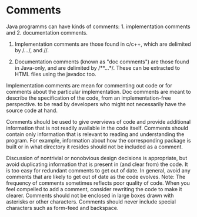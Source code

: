 # Comments
Java programms can have kinds of comments: 1. implementation comments and 2. documentation comments. 

1. Implementation comments are those found in c/c++, which are delimited by /*...*/, and //.

2. Documentation comments (known as "doc comments") are those found in Java-only, and are delimited by /**...*/. These can be extracted to HTML files using the javadoc too. 

Implementation comments are mean for commenting out code or for comments about the
particular implementation. Doc comments are meant to describe the specification of the code,
from an implementation-free perspective. to be read by developers who might not necessarily
have the source code at hand.

Comments should be used to give overviews of code and provide additional information that is
not readily available in the code itself. Comments should contain only information that is
relevant to reading and understanding the program. For example, information about how the
corresponding package is built or in what directory it resides should not be included as a
comment.

Discussion of nontrivial or nonobvious design decisions is appropriate, but avoid duplicating
information that is present in (and clear from) the code. It is too easy for redundant comments
to get out of date. In general, avoid any comments that are likely to get out of date as the code
evolves.
Note: The frequency of comments sometimes reflects poor quality of code. When you feel
compelled to add a comment, consider rewriting the code to make it clearer.
Comments should not be enclosed in large boxes drawn with asterisks or other characters.
Comments should never include special characters such as form-feed and backspace.